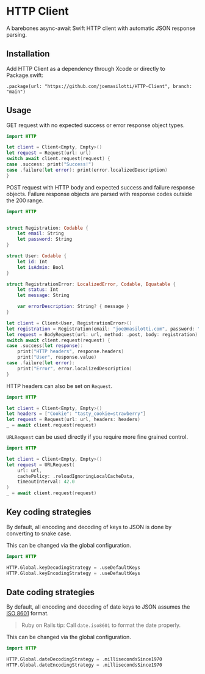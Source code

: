 # HTTP Client

A barebones async-await Swift HTTP client with automatic JSON response parsing.

## Installation

Add HTTP Client as a dependency through Xcode or directly to Package.swift:

```
.package(url: "https://github.com/joemasilotti/HTTP-Client", branch: "main")
```

## Usage

GET request with no expected success or error response object types.

```swift
import HTTP

let client = Client<Empty, Empty>()
let request = Request(url: url)
switch await client.request(request) {
case .success: print("Success!")
case .failure(let error): print(error.localizedDescription)
}
```

POST request with HTTP body and expected success and failure response objects. Failure response objects are parsed with response codes outside the 200 range.

```swift
import HTTP


struct Registration: Codable {
    let email: String
    let password: String
}

struct User: Codable {
    let id: Int
    let isAdmin: Bool
}

struct RegistrationError: LocalizedError, Codable, Equatable {
    let status: Int
    let message: String

    var errorDescription: String? { message }
}

let client = Client<User, RegistrationError>()
let registration = Registration(email: "joe@masilotti.com", password: "password")
let request = BodyRequest(url: url, method: .post, body: registration)
switch await client.request(request) {
case .success(let response):
    print("HTTP headers", response.headers)
    print("User", response.value)
case .failure(let error):
    print("Error", error.localizedDescription)
}
```

HTTP headers can also be set on `Request`.

```swift
import HTTP

let client = Client<Empty, Empty>()
let headers = ["Cookie": "tasty_cookie=strawberry"]
let request = Request(url: url, headers: headers)
_ = await client.request(request)
```

`URLRequest` can be used directly if you require more fine grained control.

```swift
import HTTP

let client = Client<Empty, Empty>()
let request = URLRequest(
    url: url,
    cachePolicy: .reloadIgnoringLocalCacheData,
    timeoutInterval: 42.0
)
_ = await client.request(request)
```

## Key coding strategies

By default, all encoding and decoding of keys to JSON is done by converting to snake case.

This can be changed via the global configuration.

```swift
import HTTP

HTTP.Global.keyDecodingStrategy = .useDefaultKeys
HTTP.Global.keyEncodingStrategy = .useDefaultKeys
```

## Date coding strategies

By default, all encoding and decoding of date keys to JSON assumes the [ISO 8601](https://en.wikipedia.org/wiki/ISO_8601) format.

> Ruby on Rails tip: Call `date.iso8601` to format the date properly.

This can be changed via the global configuration.

```swift
import HTTP

HTTP.Global.dateDecodingStrategy = .millisecondsSince1970
HTTP.Global.dateEncodingStrategy = .millisecondsSince1970
```
